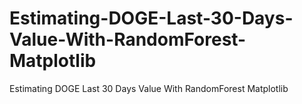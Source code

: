 # Estimating-DOGE-Last-30-Days-Value-With-RandomForest-Matplotlib
Estimating DOGE  Last 30 Days Value With RandomForest Matplotlib
